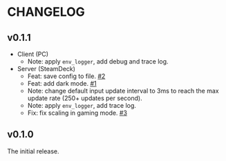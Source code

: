 # CHANGELOG

## v0.1.1

- Client (PC)
  - Note: apply `env_logger`, add debug and trace log.
- Server (SteamDeck)
  - Feat: save config to file. [#2](https://github.com/DiscreteTom/stickdeck-rs/issues/2)
  - Feat: add dark mode. [#1](https://github.com/DiscreteTom/stickdeck-rs/issues/1)
  - Note: change default input update interval to 3ms to reach the max update rate (250+ updates per second).
  - Note: apply `env_logger`, add trace log.
  - Fix: fix scaling in gaming mode. [#3](https://github.com/DiscreteTom/stickdeck-rs/issues/3)

## v0.1.0

The initial release.
